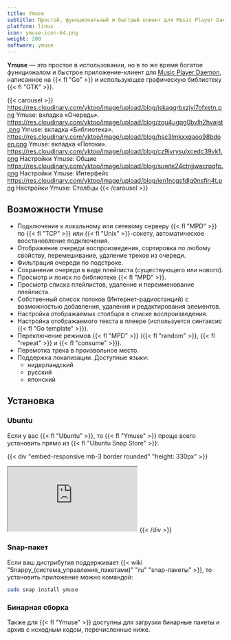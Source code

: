 ```yaml
---
title: Ymuse
subtitle: Простой, функциональный и быстрый клиент для Music Player Daemon.
platform: linux
icon: ymuse-icon-64.png
weight: 200
software: ymuse
---
```


**Ymuse** — это простое в использовании, но в то же время богатое функционалом и быстрое приложение-клиент для [Music Player Daemon](https://www.musicpd.org/), написанное на {{< fl "Go" >}} и использующее графическую библиотеку {{< fl "GTK" >}}.

{{< carousel >}}
https://res.cloudinary.com/yktoo/image/upload/blog/jskaqgrbxzjyi7ofxetn.png Ymuse: вкладка «Очередь».
https://res.cloudinary.com/yktoo/image/upload/blog/zqu4ugqg0bvlh2hvajst.png Ymuse: вкладка «Библиотека».
https://res.cloudinary.com/yktoo/image/upload/blog/hsc3lmkxxqaoo98bdoen.png Ymuse: вкладка «Потоки».
https://res.cloudinary.com/yktoo/image/upload/blog/cz9iyrysulxcedc39vk1.png Настройки Ymuse: Общие
https://res.cloudinary.com/yktoo/image/upload/blog/suwte24ctnjjwacrpqfp.png Настройки Ymuse: Интерфейс
https://res.cloudinary.com/yktoo/image/upload/blog/ien1ncgsfdlg0nsfin4t.png Настройки Ymuse: Столбцы
{{< /carousel >}}

## Возможности Ymuse

* Подключение к локальному или сетевому серверу {{< fl "MPD" >}} по {{< fl "TCP" >}} или {{< fl "Unix" >}}-сокету, автоматическое восстановление подключения.
* Отображение очереди воспроизведения, сортировка по любому свойству, перемешивание, удаление треков из очереди.
* Фильтрация очереди по подстроке.
* Сохранение очереди в виде плейлиста (существующего или нового).
* Просмотр и поиск по библиотеке {{< fl "MPD" >}}.
* Просмотр списка плейлистов, удаление и переименование плейлиста.
* Собственный список потоков (Интернет-радиостанций) с возможностью добавления, удаления и редактирования элементов.
* Настройка отображаемых столбцов в списке воспроизведения.
* Настройка отображаемого текста в плеере (используется синтаксис {{< fl "Go template" >}}).
* Переключение режимов {{< fl "MPD" >}} ({{< fl "random" >}}, {{< fl "repeat" >}} и {{< fl "consume" >}}).
* Перемотка трека в произвольное место.
* Поддержка локализации. Доступные языки:
    * нидерландский
    * русский
    * японский

## Установка

### Ubuntu

Если у вас {{< fl "Ubuntu" >}}, то {{< fl "Ymuse" >}} проще всего установить прямо из {{< fl "Ubuntu Snap Store" >}}:

{{< div "embed-responsive mb-3 border rounded" "height: 330px" >}}
<iframe src="https://snapcraft.io/ymuse/embedded?button=black&summary=true"></iframe>
{{< /div >}}

### Snap-пакет

Если ваш дистрибутив поддерживает {{< wiki "Snappy_(система_управления_пакетами)" "ru" "snap-пакеты" >}}, то установить приложение можно командой:

```bash
sudo snap install ymuse
```

### Бинарная сборка

Также для {{< fl "Ymuse" >}} доступны для загрузки бинарные пакеты и архив с исходным кодом, перечисленные ниже.
